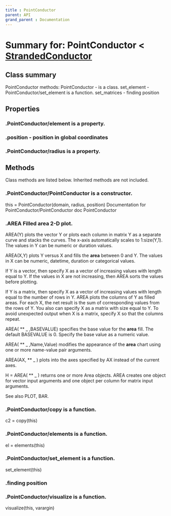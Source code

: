 ```yaml
---
title : PointConductor
parent: API
grand_parent : Documentation
---
```

# Summary for: **PointConductor**  < [StrandedConductor](StrandedConductor.html)

## Class summary

PointConductor methods:
PointConductor - is a class.
set_element - PointConductor/set_element is a function.
set_matrices - finding position

## Properties

### .PointConductor/**element** is a property.

### .**position** - position in global coordinates

### .PointConductor/**radius** is a property.


## Methods

Class methods are listed below. Inherited methods are not included.

### .**PointConductor**/PointConductor is a constructor.
this = PointConductor(domain, radius, position)
Documentation for PointConductor/PointConductor
doc PointConductor

### .AREA  Filled ****area**** 2-D plot.
AREA(Y) plots the vector Y or plots each column in matrix Y as a
separate curve and stacks the curves. The x-axis automatically
scales to 1:size(Y,1). The values in Y can be numeric or duration
values.

AREA(X,Y) plots Y versus X and fills the **area** between 0 and Y. The
values in X can be numeric, datetime, duration or categorical
values.

If Y is a vector, then specify X as a vector of increasing
values with length equal to Y. If the values in X are not
increasing, then AREA sorts the values before plotting.

If Y is a matrix, then specify X as a vector of increasing
values with length equal to the number of rows in Y. AREA plots
the columns of Y as filled areas. For each X, the net result is
the sum of corresponding values from the rows of Y. You also
can specify X as a matrix with size equal to Y. To avoid
unexpected output when X is a matrix, specify X so that the
columns repeat.

AREA( ** _ ,BASEVALUE) specifies the base value for the **area** fill.
The default BASEVALUE is 0. Specify the base value as a numeric
value.

AREA( ** _ ,Name,Value) modifies the appearance of the **area** chart
using one or more name-value pair arguments.

AREA(AX, ** _ ) plots into the axes specified by AX instead of the
current axes.

H = AREA( ** _ ) returns one or more Area objects. AREA creates one
object for vector input arguments and one object per column for
matrix input arguments.

See also PLOT, BAR.

### .PointConductor/**copy** is a function.
c2 = copy(this)

### .PointConductor/**elements** is a function.
el = elements(this)

### .PointConductor/**set_element** is a function.
set_element(this)

### .finding position

### .PointConductor/**visualize** is a function.
visualize(this, varargin)



